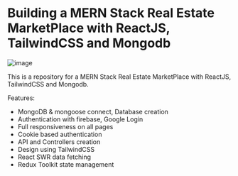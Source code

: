 # Building a MERN Stack Real Estate MarketPlace with ReactJS, TailwindCSS and Mongodb

![image]([https://user-images.githubusercontent.com/23248726/220005380-ede4fb14-0b8d-4582-a063-3cc4beeccfb7.png](https://i.ibb.co/3W1MXSc/screencapture-pinecrest-estate-vercel-app-2023-09-30-22-46-50.png))

This is a repository for a MERN Stack Real Estate MarketPlace with ReactJS, TailwindCSS and Mongodb.


Features:

- MongoDB & mongoose connect, Database creation
- Authentication with firebase, Google Login
- Full responsiveness on all pages
- Cookie based authentication
- API and Controllers creation
- Design using TailwindCSS
- React SWR data fetching
- Redux Toolkit state management
